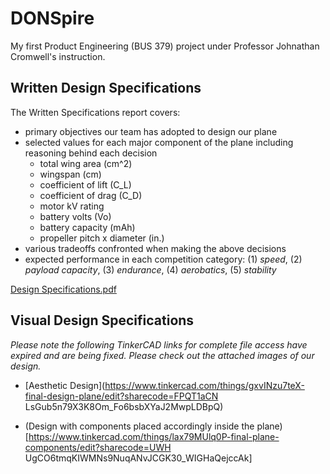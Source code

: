# DONSpire
My first Product Engineering (BUS 379) project under Professor Johnathan Cromwell's instruction.

## Written Design Specifications
The Written Specifications report covers:
* primary objectives our team has adopted to design our plane
* selected values for each major component of the plane including reasoning behind each decision
    *  total wing area (cm^2)
    *  wingspan (cm)
    *  coefficient of lift (C_L)
    *  coefficient of drag (C_D)
    *  motor kV rating
    *  battery volts (Vo)
    *  battery capacity (mAh)
    *  propeller pitch x diameter (in.)
 *  various tradeoffs confronted when making the above decisions
 *  expected performance in each competition category: (1) *speed*, (2) *payload capacity*, (3) *endurance*, (4) *aerobatics*, (5) *stability*

[Design Specifications.pdf](https://github.com/tiffanyhltse/DONSpire/files/7231199/Design.Specifications.pdf)

## Visual Design Specifications 
*Please note the following TinkerCAD links for complete file access have expired and are being fixed. Please check out the attached images of our design.*
* [Aesthetic Design](https://www.tinkercad.com/things/gxvINzu7teX-final-design-plane/edit?sharecode=FPQT1aCN
LsGub5n79X3K8Om_Fo6bsbXYaJ2MwpLDBpQ)

* (Design with components placed accordingly inside the plane)[https://www.tinkercad.com/things/lax79MUlq0P-final-plane-components/edit?sharecode=UWH
UgCO6tmqKIWMNs9NuqANvJCGK30_WIGHaQejccAk]
